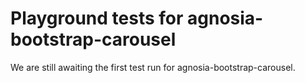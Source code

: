 # Playground tests for agnosia-bootstrap-carousel
We are still awaiting the first test run for agnosia-bootstrap-carousel.
